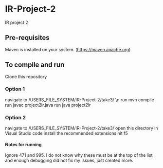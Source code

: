 # IR-Project-2
IR project 2



## Pre-requisites 
Maven is installed on your system. (https://maven.apache.org)
## To compile and run
Clone this repository
### Option 1
navigate to /USERS_FILE_SYSTEM/IR-Project-2/take3/
\n run mvn compile
run javac project2ir.java
run java project2ir
### Option 2 
navigate to /USERS_FILE_SYSTEM/IR-Project-2/take3/ 
open this directory in Visual Studio code
install the recommended extensions
hit f5 
#### Notes for running
Ignore 471 and 995. I do not know why these must be at the top of the list and enough debugging did not fix my issues, just created more. 
